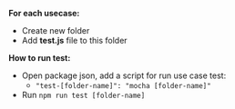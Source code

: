 **For each usecase:**

- Create new folder
- Add **test.js** file to this folder

**How to run test:**

- Open package json, add a script for run use case test:
  - <code>"test-[folder-name]": "mocha [folder-name]"</code>
- Run <code>npm run test [folder-name]</code>
